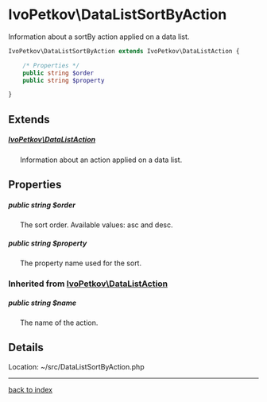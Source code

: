 # IvoPetkov\DataListSortByAction

Information about a sortBy action applied on a data list.

```php
IvoPetkov\DataListSortByAction extends IvoPetkov\DataListAction {

	/* Properties */
	public string $order
	public string $property

}
```

## Extends

##### [IvoPetkov\DataListAction](ivopetkov.datalistaction.class.md)

&nbsp;&nbsp;&nbsp;&nbsp;&nbsp;&nbsp;Information about an action applied on a data list.

## Properties

##### public string $order

&nbsp;&nbsp;&nbsp;&nbsp;&nbsp;&nbsp;The sort order. Available values: asc and desc.

##### public string $property

&nbsp;&nbsp;&nbsp;&nbsp;&nbsp;&nbsp;The property name used for the sort.

### Inherited from [IvoPetkov\DataListAction](ivopetkov.datalistaction.class.md)

##### public string $name

&nbsp;&nbsp;&nbsp;&nbsp;&nbsp;&nbsp;The name of the action.

## Details

Location: ~/src/DataListSortByAction.php

---

[back to index](index.md)

